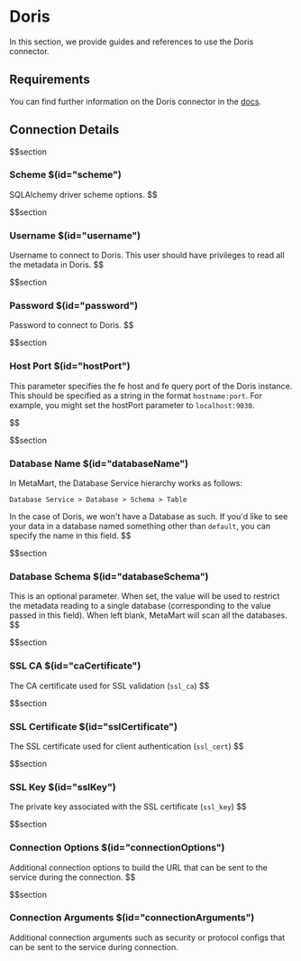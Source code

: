 # Doris

In this section, we provide guides and references to use the Doris connector.

## Requirements

You can find further information on the Doris connector in the [docs](https://docs.meta-mart.org/connectors/database/doris).

## Connection Details

$$section
### Scheme $(id="scheme")

SQLAlchemy driver scheme options.
$$

$$section
### Username $(id="username")

Username to connect to Doris. This user should have privileges to read all the metadata in Doris.
$$

$$section
### Password $(id="password")

Password to connect to Doris.
$$

$$section
### Host Port $(id="hostPort")

This parameter specifies the fe host and fe query port of the Doris instance. This should be specified as a string in the format `hostname:port`. For example, you might set the hostPort parameter to `localhost:9030`.


$$

$$section
### Database Name $(id="databaseName")

In MetaMart, the Database Service hierarchy works as follows:

```
Database Service > Database > Schema > Table
```

In the case of Doris, we won't have a Database as such. If you'd like to see your data in a database named something other than `default`, you can specify the name in this field.
$$

$$section
### Database Schema $(id="databaseSchema")
This is an optional parameter. When set, the value will be used to restrict the metadata reading to a single database (corresponding to the value passed in this field). When left blank, MetaMart will scan all the databases.
$$

$$section
### SSL CA $(id="caCertificate")
The CA certificate used for SSL validation (`ssl_ca`)
$$

$$section
### SSL Certificate $(id="sslCertificate")
The SSL certificate used for client authentication (`ssl_cert`)
$$

$$section
### SSL Key $(id="sslKey")
The private key associated with the SSL certificate (`ssl_key`)
$$

$$section
### Connection Options $(id="connectionOptions")
Additional connection options to build the URL that can be sent to the service during the connection.
$$

$$section
### Connection Arguments $(id="connectionArguments")
Additional connection arguments such as security or protocol configs that can be sent to the service during connection.
